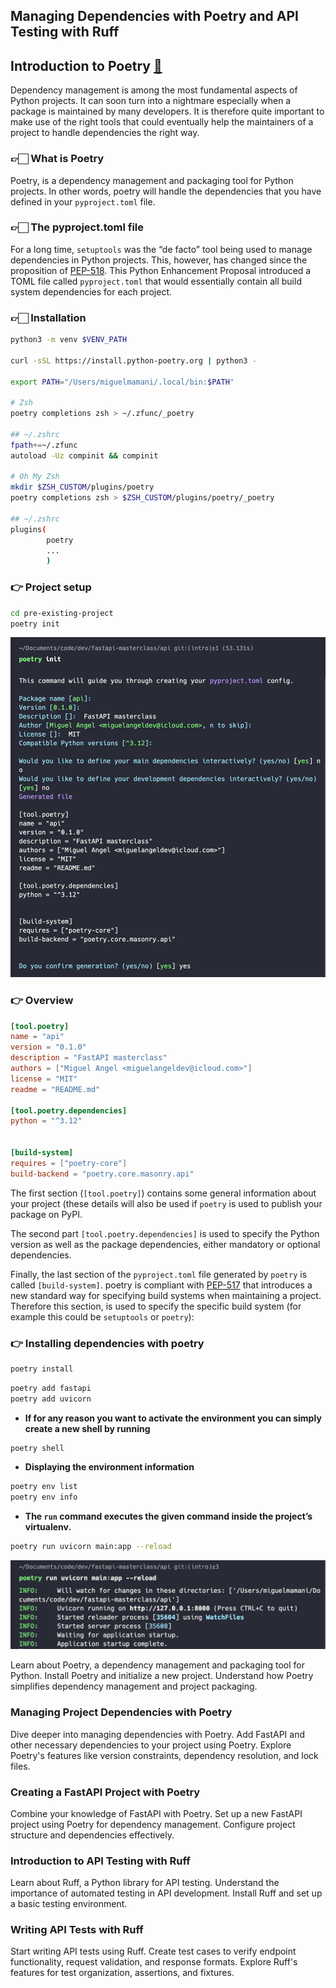 ## Managing Dependencies with Poetry and API Testing with Ruff

## Introduction to Poetry [🔗](https://python-poetry.org/)
Dependency management is among the most fundamental aspects of Python projects. It can soon turn into a nightmare especially when a package is maintained by many developers. It is therefore quite important to make use of the right tools that could eventually help the maintainers of a project to handle dependencies the right way.

### 👉🏻 What is Poetry
Poetry, is a dependency management and packaging tool for Python projects. In other words, poetry will handle the dependencies that you have defined in your `pyproject.toml` file.

### 👉🏻 The pyproject.toml file
For a long time, `setuptools` was the “de facto” tool being used to manage dependencies in Python projects. This, however, has changed since the proposition of [PEP-518](https://peps.python.org/pep-0518/). This Python Enhancement Proposal introduced a TOML file called `pyproject.toml` that would essentially contain all build system dependencies for each project.

### 👉🏻 Installation
```bash
python3 -m venv $VENV_PATH

curl -sSL https://install.python-poetry.org | python3 -

export PATH="/Users/miguelmamani/.local/bin:$PATH"

# Zsh
poetry completions zsh > ~/.zfunc/_poetry

## ~/.zshrc
fpath+=~/.zfunc
autoload -Uz compinit && compinit

# Oh My Zsh
mkdir $ZSH_CUSTOM/plugins/poetry
poetry completions zsh > $ZSH_CUSTOM/plugins/poetry/_poetry

## ~/.zshrc
plugins(
        poetry
        ...
        )
```

### 👉 Project setup

```bash
cd pre-existing-project
poetry init
```

![Poetry Setup](./images/poetry-setup.png)

### 👉 Overview
```toml
[tool.poetry]
name = "api"
version = "0.1.0"
description = "FastAPI masterclass"
authors = ["Miguel Angel <miguelangeldev@icloud.com>"]
license = "MIT"
readme = "README.md"

[tool.poetry.dependencies]
python = "^3.12"


[build-system]
requires = ["poetry-core"]
build-backend = "poetry.core.masonry.api"
```

The first section (`[tool.poetry]`) contains some general information about your project (these details will also be used if `poetry` is used to publish your package on PyPI.

The second part `[tool.poetry.dependencies]` is used to specify the Python version as well as the package dependencies, either mandatory or optional dependencies.

Finally, the last section of the `pyproject.toml` file generated by `poetry` is called `[build-system]`. poetry is compliant with [PEP-517](https://peps.python.org/pep-0517/) that introduces a new standard way for specifying build systems when maintaining a project. Therefore this section, is used to specify the specific build system (for example this could be `setuptools` or `poetry`):

### 👉 Installing dependencies with poetry

```bash
poetry install
```

```bash
poetry add fastapi
poetry add uvicorn
```

- **If for any reason you want to activate the environment you can simply create a new shell by running**

```bash
poetry shell
```

- **Displaying the environment information**

```bash
poetry env list
poetry env info
```

- **The `run` command executes the given command inside the project’s virtualenv.**

```bash
poetry run uvicorn main:app --reload
```

![Poetry Run](./images/poetry-run.png)













Learn about Poetry, a dependency management and packaging tool for Python.
Install Poetry and initialize a new project.
Understand how Poetry simplifies dependency management and project packaging.

### Managing Project Dependencies with Poetry
Dive deeper into managing dependencies with Poetry.
Add FastAPI and other necessary dependencies to your project using Poetry.
Explore Poetry's features like version constraints, dependency resolution, and lock files.

### Creating a FastAPI Project with Poetry
Combine your knowledge of FastAPI with Poetry.
Set up a new FastAPI project using Poetry for dependency management.
Configure project structure and dependencies effectively.

### Introduction to API Testing with Ruff
Learn about Ruff, a Python library for API testing.
Understand the importance of automated testing in API development.
Install Ruff and set up a basic testing environment.

### Writing API Tests with Ruff
Start writing API tests using Ruff.
Create test cases to verify endpoint functionality, request validation, and response formats.
Explore Ruff's features for test organization, assertions, and fixtures.

